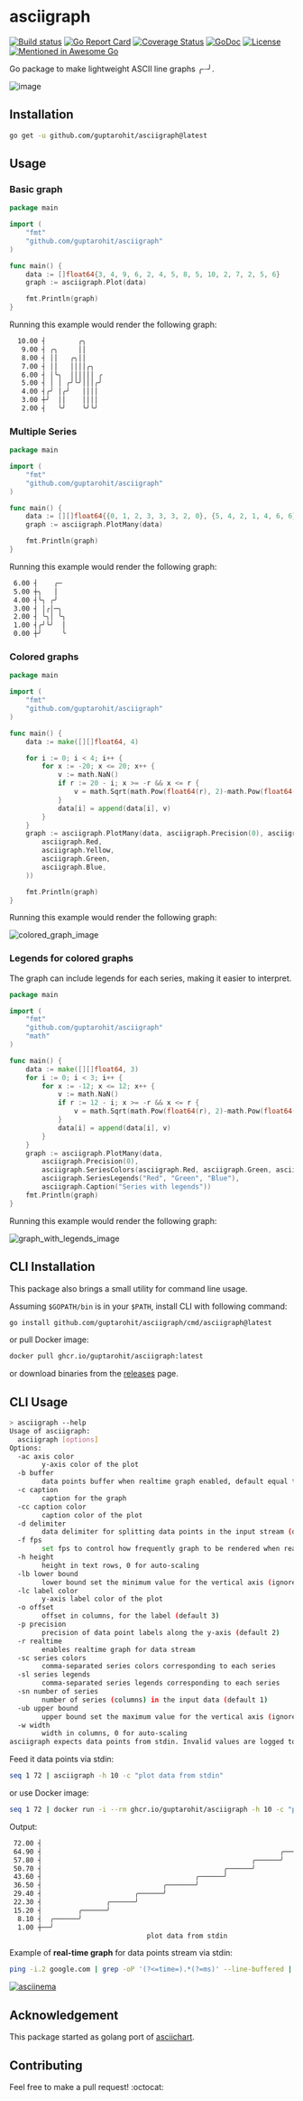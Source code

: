 # asciigraph

[![Build status][]][1] [![Go Report Card][]][2] [![Coverage Status][]][3] [![GoDoc][]][4] [![License][]][5] [![Mentioned in Awesome Go][]][6]

Go package to make lightweight ASCII line graphs ╭┈╯.

![image][]

## Installation
```bash
go get -u github.com/guptarohit/asciigraph@latest
```

## Usage

### Basic graph

```go
package main

import (
    "fmt"
    "github.com/guptarohit/asciigraph"
)

func main() {
    data := []float64{3, 4, 9, 6, 2, 4, 5, 8, 5, 10, 2, 7, 2, 5, 6}
    graph := asciigraph.Plot(data)

    fmt.Println(graph)
}
```

Running this example would render the following graph:
```bash
  10.00 ┤        ╭╮
   9.00 ┤ ╭╮     ││
   8.00 ┤ ││   ╭╮││
   7.00 ┤ ││   ││││╭╮
   6.00 ┤ │╰╮  ││││││ ╭
   5.00 ┤ │ │ ╭╯╰╯│││╭╯
   4.00 ┤╭╯ │╭╯   ││││
   3.00 ┼╯  ││    ││││
   2.00 ┤   ╰╯    ╰╯╰╯
```

### Multiple Series

```go
package main

import (
    "fmt"
    "github.com/guptarohit/asciigraph"
)

func main() {
	data := [][]float64{{0, 1, 2, 3, 3, 3, 2, 0}, {5, 4, 2, 1, 4, 6, 6}}
	graph := asciigraph.PlotMany(data)

	fmt.Println(graph)
}
```

Running this example would render the following graph:
```bash
 6.00 ┤    ╭─
 5.00 ┼╮   │
 4.00 ┤╰╮ ╭╯
 3.00 ┤ │╭│─╮
 2.00 ┤ ╰╮│ ╰╮
 1.00 ┤╭╯╰╯  │
 0.00 ┼╯     ╰
```

### Colored graphs

```go
package main

import (
    "fmt"
    "github.com/guptarohit/asciigraph"
)

func main() {
	data := make([][]float64, 4)

	for i := 0; i < 4; i++ {
		for x := -20; x <= 20; x++ {
			v := math.NaN()
			if r := 20 - i; x >= -r && x <= r {
				v = math.Sqrt(math.Pow(float64(r), 2)-math.Pow(float64(x), 2)) / 2
			}
			data[i] = append(data[i], v)
		}
	}
	graph := asciigraph.PlotMany(data, asciigraph.Precision(0), asciigraph.SeriesColors(
		asciigraph.Red,
		asciigraph.Yellow,
		asciigraph.Green,
		asciigraph.Blue,
	))

	fmt.Println(graph)
}
```

Running this example would render the following graph:

![colored_graph_image][]

### Legends for colored graphs

The graph can include legends for each series, making it easier to interpret.

```go
package main

import (
	"fmt"
	"github.com/guptarohit/asciigraph"
	"math"
)

func main() {
	data := make([][]float64, 3)
	for i := 0; i < 3; i++ {
		for x := -12; x <= 12; x++ {
			v := math.NaN()
			if r := 12 - i; x >= -r && x <= r {
				v = math.Sqrt(math.Pow(float64(r), 2)-math.Pow(float64(x), 2)) / 2
			}
			data[i] = append(data[i], v)
		}
	}
	graph := asciigraph.PlotMany(data,
		asciigraph.Precision(0),
		asciigraph.SeriesColors(asciigraph.Red, asciigraph.Green, asciigraph.Blue),
		asciigraph.SeriesLegends("Red", "Green", "Blue"),
		asciigraph.Caption("Series with legends"))
	fmt.Println(graph)
}
```
Running this example would render the following graph:

![graph_with_legends_image][]


## CLI Installation

This package also brings a small utility for command line usage.

Assuming `$GOPATH/bin` is in your `$PATH`, install CLI with following command:
```bash
go install github.com/guptarohit/asciigraph/cmd/asciigraph@latest
```

or pull Docker image:
```bash
docker pull ghcr.io/guptarohit/asciigraph:latest
```

or download binaries from the [releases][] page.


## CLI Usage

```bash                                                                                                                ✘ 0|125  16:19:23
> asciigraph --help
Usage of asciigraph:
  asciigraph [options]
Options:
  -ac axis color
    	y-axis color of the plot
  -b buffer
    	data points buffer when realtime graph enabled, default equal to `width`
  -c caption
    	caption for the graph
  -cc caption color
    	caption color of the plot
  -d delimiter
    	data delimiter for splitting data points in the input stream (default ",")
  -f fps
    	set fps to control how frequently graph to be rendered when realtime graph enabled (default 24)
  -h height
    	height in text rows, 0 for auto-scaling
  -lb lower bound
    	lower bound set the minimum value for the vertical axis (ignored if series contains lower values) (default +Inf)
  -lc label color
    	y-axis label color of the plot
  -o offset
    	offset in columns, for the label (default 3)
  -p precision
    	precision of data point labels along the y-axis (default 2)
  -r realtime
    	enables realtime graph for data stream
  -sc series colors
    	comma-separated series colors corresponding to each series
  -sl series legends
    	comma-separated series legends corresponding to each series
  -sn number of series
    	number of series (columns) in the input data (default 1)
  -ub upper bound
    	upper bound set the maximum value for the vertical axis (ignored if series contains larger values) (default -Inf)
  -w width
    	width in columns, 0 for auto-scaling
asciigraph expects data points from stdin. Invalid values are logged to stderr.
```


Feed it data points via stdin:
```bash
seq 1 72 | asciigraph -h 10 -c "plot data from stdin"
```

or use Docker image:
```bash
seq 1 72 | docker run -i --rm ghcr.io/guptarohit/asciigraph -h 10 -c "plot data from stdin"
```

Output:

```bash
 72.00 ┤                                                                  ╭────
 64.90 ┤                                                           ╭──────╯
 57.80 ┤                                                    ╭──────╯
 50.70 ┤                                             ╭──────╯
 43.60 ┤                                      ╭──────╯
 36.50 ┤                              ╭───────╯
 29.40 ┤                       ╭──────╯
 22.30 ┤                ╭──────╯
 15.20 ┤         ╭──────╯
  8.10 ┤  ╭──────╯
  1.00 ┼──╯
                                  plot data from stdin
```

Example of **real-time graph** for data points stream via stdin:
```bash
ping -i.2 google.com | grep -oP '(?<=time=).*(?=ms)' --line-buffered | asciigraph -r -h 10 -w 40 -c "realtime plot data (google ping in ms) from stdin"
```
[![asciinema][]][7]


## Acknowledgement

This package started as golang port of [asciichart][].


## Contributing

Feel free to make a pull request! :octocat:


[Build status]: https://github.com/guptarohit/asciigraph/actions/workflows/test.yml/badge.svg
[1]: https://github.com/guptarohit/asciigraph/actions/workflows/test.yml
[Go Report Card]: https://goreportcard.com/badge/github.com/guptarohit/asciigraph
[2]: https://goreportcard.com/report/github.com/guptarohit/asciigraph
[Coverage Status]: https://coveralls.io/repos/github/guptarohit/asciigraph/badge.svg?branch=master
[3]: https://coveralls.io/github/guptarohit/asciigraph?branch=master
[GoDoc]: https://godoc.org/github.com/guptarohit/asciigraph?status.svg
[4]: https://godoc.org/github.com/guptarohit/asciigraph
[License]: https://img.shields.io/badge/licence-BSD-blue.svg
[5]: https://github.com/guptarohit/asciigraph/blob/master/LICENSE
[Mentioned in Awesome Go]: https://awesome.re/mentioned-badge-flat.svg
[6]: https://github.com/avelino/awesome-go#advanced-console-uis
[image]: https://user-images.githubusercontent.com/7895001/41509956-b1b2b3d0-7279-11e8-9d19-d7dea17d5e44.png
[colored_graph_image]: https://user-images.githubusercontent.com/7895001/166443444-40ad8113-2c0f-46d7-9c75-1cf08435ce15.png
[releases]: https://github.com/guptarohit/asciigraph/releases
[asciichart]: https://github.com/kroitor/asciichart
[asciinema]: https://asciinema.org/a/382383.svg
[7]: https://asciinema.org/a/382383
[graph_with_legends_image]: https://github.com/guptarohit/asciigraph/assets/7895001/4066ee95-55ca-42a4-8a03-e73ce20df5d3
